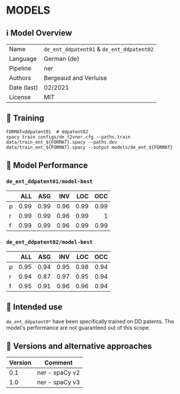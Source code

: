 # MODELS

## ℹ️ Model Overview

|||
|---|---|
|Name| `de_ent_ddpatent01` & `de_ent_ddpatent02` |
|Language|German (de)|
|Pipeline|ner |
|Authors|Bergeaud and Verluise|
|Date (last)|02/2021 |
|License|MIT|


## 👷 Training

```shell
FORMAT=ddpatent01  # ddpatent02
spacy train configs/de_t2vner.cfg --paths.train data/train_ent_${FORMAT}.spacy --paths.dev data/train_ent_${FORMAT}.spacy --output models/de_ent_${FORMAT}
```

## 🔮 Model Performance

### `de_ent_ddpatent01/model-best`

|    |   ALL |   ASG |   INV |   LOC |   OCC |
|:---|------:|------:|------:|------:|------:|
| p  |  0.99 |  0.99 |  0.96 |  0.99 |  0.99 |
| r  |  0.99 |  0.99 |  0.96 |  0.99 |  1    |
| f  |  0.99 |  0.99 |  0.96 |  0.99 |  0.99 |

### `de_ent_ddpatent02/model-best`

|    |   ALL |   ASG |   INV |   LOC |   OCC |
|:---|------:|------:|------:|------:|------:|
| p  |  0.95 |  0.94 |  0.95 |  0.98 |  0.94 |
| r  |  0.94 |  0.87 |  0.97 |  0.95 |  0.94 |
| f  |  0.95 |  0.91 |  0.96 |  0.96 |  0.94 |


## 🎯 Intended use

`de_ent_ddpatent0*` have been specifically trained on DD patents. The model's performance are not guaranteed out of this scope.

## 🔂 Versions and alternative approaches

|Version|Comment|
|---|---|
|0.1|ner - spaCy v2|
|1.0|ner - spaCy v3|
